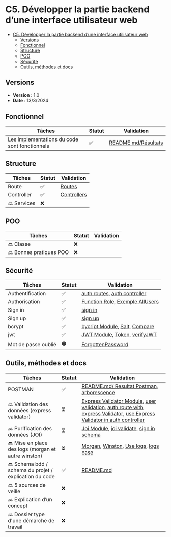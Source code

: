 # C5. Développer la partie backend d’une interface utilisateur web

- [C5. Développer la partie backend d’une interface utilisateur web](#c5-développer-la-partie-backend-dune-interface-utilisateur-web)
  - [Versions](#versions)
  - [Fonctionnel](#fonctionnel)
  - [Structure](#structure)
  - [POO](#poo)
  - [Sécurité](#sécurité)
  - [Outils, méthodes et docs](#outils-méthodes-et-docs)

## Versions

- **Version** : 1.0
- **Date** : 13/3/2024

## Fonctionnel

| Tâches                                        | Statut | Validation |
| --------------------------------------------- | ------ | ---------- |
| Les implementations du code sont fonctionnels | ✅     |[README.md/Résultats](https://github.com/Cynthia-Cyber-Code/NodeJS?tab=readme-ov-file#resultat)|

## Structure

| Tâches       | Statut | Validation |
| ------------ | ------ | ---------- |
| Route        | ✅     |[Routes](https://github.com/Cynthia-Cyber-Code/NodeJS/tree/main/routes)|
| Controller   | ✅     |[Controllers](https://github.com/Cynthia-Cyber-Code/NodeJS/tree/e67b7c575098b3fa0cf0a6773667fcd4d11aecc6/controllers)|
| 🔜 Services | ❌     |            |

## POO

| Tâches                   | Statut | Validation |
| ------------------------ | ------ | ---------- |
| 🔜 Classe               | ❌     |            |
| 🔜 Bonnes pratiques POO | ❌     |            |

## Sécurité

| Tâches              | Statut | Validation |
| ------------------- | ------ | ---------- |
| Authentification    | ✅     |[auth routes](https://github.com/Cynthia-Cyber-Code/NodeJS/blob/b6d7113d9c4b6d4a97853232cbd793d5b06575f5/routes/auth.route.js), [auth controller](https://github.com/Cynthia-Cyber-Code/NodeJS/blob/b6d7113d9c4b6d4a97853232cbd793d5b06575f5/controllers/auth.controller.js)|
| Authorisation       | ✅     |[Function Role](https://github.com/Cynthia-Cyber-Code/NodeJS/blob/b6d7113d9c4b6d4a97853232cbd793d5b06575f5/routes/user.route.js#L9), [Exemple AllUsers](https://github.com/Cynthia-Cyber-Code/NodeJS/blob/b6d7113d9c4b6d4a97853232cbd793d5b06575f5/routes/user.route.js#L22)|
| Sign in             | ✅     |[sign in](https://github.com/Cynthia-Cyber-Code/NodeJS/blob/0226ade2c7bb5bb45c5a5096247df377e61d1b25/controllers/auth.controller.js#L52)|
| Sign up             | ✅     |[sign up](https://github.com/Cynthia-Cyber-Code/NodeJS/blob/0226ade2c7bb5bb45c5a5096247df377e61d1b25/controllers/auth.controller.js#L14)|
| bcrypt              | ✅     |[bycript Module](https://github.com/Cynthia-Cyber-Code/NodeJS/blob/b6d7113d9c4b6d4a97853232cbd793d5b06575f5/package.json#L11), [Salt](https://github.com/Cynthia-Cyber-Code/NodeJS/blob/b6d7113d9c4b6d4a97853232cbd793d5b06575f5/controllers/auth.controller.js#L26), [Compare](https://github.com/Cynthia-Cyber-Code/NodeJS/blob/b6d7113d9c4b6d4a97853232cbd793d5b06575f5/controllers/auth.controller.js#L64)|
| jwt                 | ✅     |[JWT Module](https://github.com/Cynthia-Cyber-Code/NodeJS/blob/0226ade2c7bb5bb45c5a5096247df377e61d1b25/package.json#L18), [Token](https://github.com/Cynthia-Cyber-Code/NodeJS/blob/0226ade2c7bb5bb45c5a5096247df377e61d1b25/controllers/auth.controller.js#L82), [verifyJWT](https://github.com/Cynthia-Cyber-Code/NodeJS/blob/0226ade2c7bb5bb45c5a5096247df377e61d1b25/middleware/verifyJWT.js)|
| Mot de passe oublié | 🟠     |[ForgottenPassword](https://github.com/Cynthia-Cyber-Code/NodeJS/blob/f759e2adbb9023ed3eea5f070405250e45b404a8/controllers/auth.controller.js#L89)|

## Outils, méthodes et docs

| Tâches                                                  | Statut | Validation |
| ------------------------------------------------------- | ------ | ---------- |
| POSTMAN                                                 | ✅     |[README.md/ Resultat Postman](https://github.com/Cynthia-Cyber-Code/NodeJS?tab=readme-ov-file#resultat), [arborescence]()|
| 🔜 Validation des données (express validator)          | ⏳     |[Express Validator Module](https://github.com/Cynthia-Cyber-Code/NodeJS/blob/ae64758e4e6733b56eadc4a489a29b657ff190ef/package.json#L18), [user validation](https://github.com/Cynthia-Cyber-Code/NodeJS/blob/ae64758e4e6733b56eadc4a489a29b657ff190ef/middleware/validators/user.validation.js), [auth route with express Validator](https://github.com/Cynthia-Cyber-Code/NodeJS/blob/ae64758e4e6733b56eadc4a489a29b657ff190ef/routes/auth.route.js#L5), [use Express Validator in auth controller](https://github.com/Cynthia-Cyber-Code/NodeJS/blob/ae64758e4e6733b56eadc4a489a29b657ff190ef/controllers/auth.controller.js#L14)|
| 🔜 Purification des données (JOI)                      | ⏳     |[Joi Module](https://github.com/Cynthia-Cyber-Code/NodeJS/blob/23e8a30113e86354ff3cc7ed8b3cb48fb7e2c4f7/package.json#L19), [joi validate](https://github.com/Cynthia-Cyber-Code/NodeJS/blob/23e8a30113e86354ff3cc7ed8b3cb48fb7e2c4f7/routes/auth.route.js#L12), [sign in schema](https://github.com/Cynthia-Cyber-Code/NodeJS/blob/23e8a30113e86354ff3cc7ed8b3cb48fb7e2c4f7/middleware/Schemas/authSchema.js#L11)|
| 🔜 Mise en place des logs (morgan et autre winston)    | ⏳     |[Morgan](https://github.com/Cynthia-Cyber-Code/NodeJS/blob/f6f352d5dcd9559c56a53153b6be23b9d824a071/package.json#L19), [Winston](https://github.com/Cynthia-Cyber-Code/NodeJS/blob/f6f352d5dcd9559c56a53153b6be23b9d824a071/package.json#L26), [Use logs](https://github.com/Cynthia-Cyber-Code/NodeJS/blob/f6f352d5dcd9559c56a53153b6be23b9d824a071/app.js#L22), [logs case](https://github.com/Cynthia-Cyber-Code/NodeJS/tree/f6f352d5dcd9559c56a53153b6be23b9d824a071/logs)|
| 🔜 Schema bdd / schema du projet / explication du code | ✅     |[README.md](https://github.com/Cynthia-Cyber-Code/NodeJS?tab=readme-ov-file#)|
| 🔜 5 sources de veille                                 | ❌     |            |
| 🔜 Explication d’un concept                            | ❌     |            |
| 🔜 Dossier type d'une démarche de travail              | ❌     |            |
